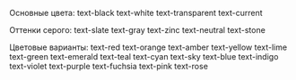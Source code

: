 
Основные цвета:
text-black
text-white
text-transparent
text-current


Оттенки серого:
text-slate
text-gray
text-zinc
text-neutral
text-stone


Цветовые варианты:
text-red
text-orange
text-amber
text-yellow
text-lime
text-green
text-emerald
text-teal
text-cyan
text-sky
text-blue
text-indigo
text-violet
text-purple
text-fuchsia
text-pink
text-rose